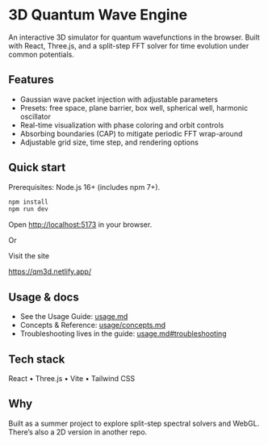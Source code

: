 # 3D Quantum Wave Engine

An interactive 3D simulator for quantum wavefunctions in the browser.
Built with React, Three.js, and a split-step FFT solver for time
evolution under common potentials.

## Features

- Gaussian wave packet injection with adjustable parameters
- Presets: free space, plane barrier, box well, spherical well, harmonic oscillator
- Real-time visualization with phase coloring and orbit controls
- Absorbing boundaries (CAP) to mitigate periodic FFT wrap-around
- Adjustable grid size, time step, and rendering options

## Quick start

Prerequisites: Node.js 16+ (includes npm 7+).

```bash
npm install
npm run dev
```

Open [http://localhost:5173](http://localhost:5173) in your browser.

Or

Visit the site

<https://qm3d.netlify.app/>

## Usage & docs

- See the Usage Guide: [usage.md](./usage.md)
- Concepts & Reference: [usage/concepts.md](./usage/concepts.md)
- Troubleshooting lives in the guide: [usage.md#troubleshooting](./usage.md#troubleshooting)

## Tech stack

React • Three.js • Vite • Tailwind CSS

## Why

Built as a summer project to explore split-step spectral solvers and WebGL.
There’s also a 2D version in another repo.
